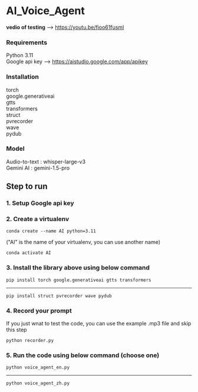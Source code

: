 # AI_Voice_Agent
**vedio of testing** --> https://youtu.be/fioo61fusmI   
### Requirements  
Python 3.11  
Google api key  -->  https://aistudio.google.com/app/apikey  
### Installation  
torch  
google.generativeai  
gtts  
transformers  
struct  
pvrecorder  
wave  
pydub  
### Model  
Audio-to-text : whisper-large-v3  
Gemini AI : gemini-1.5-pro

## Step to run  
### 1. Setup Google api key  
### 2. Create a virtualenv  
    conda create --name AI python=3.11  
("AI" is the name of your virtualenv, you can use another name)  

    conda activate AI  
### 3. Install the library above using below command      
    pip install torch google.generativeai gtts transformers  
***
    pip install struct pvrecorder wave pydub  
### 4. Record your prompt  
If you just wnat to test the code, you can use the example .mp3 file and skip this step  

    python recorder.py  
### 5. Run the code using below command (choose one)    
    python voice_agent_en.py  
***
    python voice_agent_zh.py
